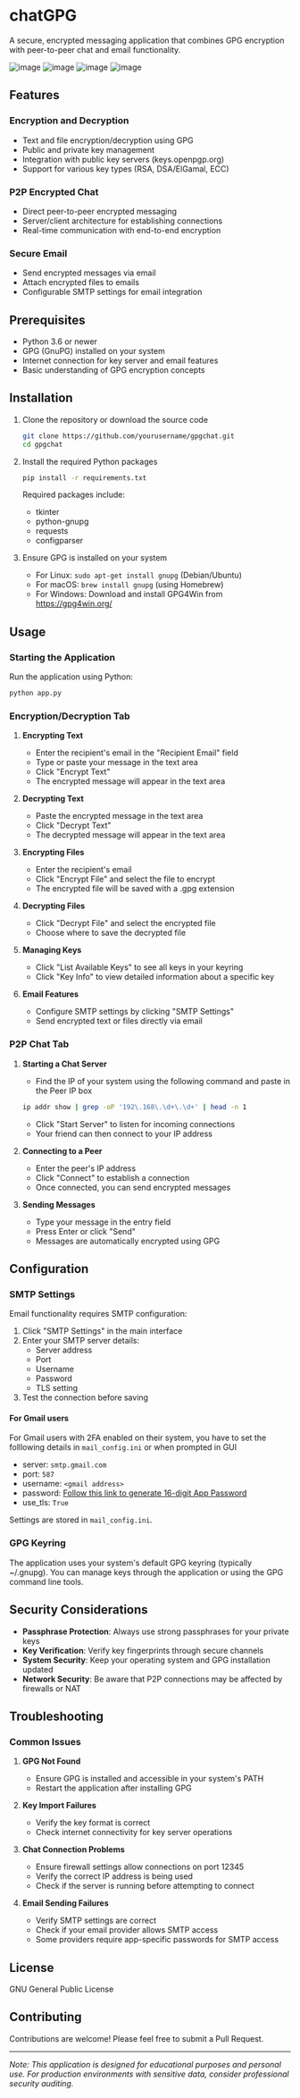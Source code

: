 # chatGPG

A secure, encrypted messaging application that combines GPG encryption with peer-to-peer chat and email functionality.

![image](https://github.com/user-attachments/assets/e7b10841-1308-45dc-8770-e12636ac9000)
![image](https://github.com/user-attachments/assets/4f4ab4dd-fe3e-451b-a7f8-6716d5fd810f)
![image](https://github.com/user-attachments/assets/68a72d6c-7ea4-469c-b634-12a0247a9779)
![image](https://github.com/user-attachments/assets/927c0571-cb57-4cdf-830a-2ba3ff416b58)

## Features

### Encryption and Decryption
- Text and file encryption/decryption using GPG
- Public and private key management
- Integration with public key servers (keys.openpgp.org)
- Support for various key types (RSA, DSA/ElGamal, ECC)

### P2P Encrypted Chat
- Direct peer-to-peer encrypted messaging
- Server/client architecture for establishing connections
- Real-time communication with end-to-end encryption

### Secure Email
- Send encrypted messages via email
- Attach encrypted files to emails
- Configurable SMTP settings for email integration

## Prerequisites

- Python 3.6 or newer
- GPG (GnuPG) installed on your system
- Internet connection for key server and email features
- Basic understanding of GPG encryption concepts

## Installation

1. Clone the repository or download the source code

   ```bash
   git clone https://github.com/yourusername/gpgchat.git
   cd gpgchat
   ```

2. Install the required Python packages

   ```bash
   pip install -r requirements.txt
   ```

   Required packages include:
   - tkinter
   - python-gnupg
   - requests
   - configparser

3. Ensure GPG is installed on your system
   - For Linux: `sudo apt-get install gnupg` (Debian/Ubuntu)
   - For macOS: `brew install gnupg` (using Homebrew)
   - For Windows: Download and install GPG4Win from https://gpg4win.org/

## Usage

### Starting the Application

Run the application using Python:

```bash
python app.py
```

### Encryption/Decryption Tab

1. **Encrypting Text**
   - Enter the recipient's email in the "Recipient Email" field
   - Type or paste your message in the text area
   - Click "Encrypt Text"
   - The encrypted message will appear in the text area

2. **Decrypting Text**
   - Paste the encrypted message in the text area
   - Click "Decrypt Text"
   - The decrypted message will appear in the text area

3. **Encrypting Files**
   - Enter the recipient's email
   - Click "Encrypt File" and select the file to encrypt
   - The encrypted file will be saved with a .gpg extension

4. **Decrypting Files**
   - Click "Decrypt File" and select the encrypted file
   - Choose where to save the decrypted file

5. **Managing Keys**
   - Click "List Available Keys" to see all keys in your keyring
   - Click "Key Info" to view detailed information about a specific key

6. **Email Features**
   - Configure SMTP settings by clicking "SMTP Settings"
   - Send encrypted text or files directly via email

### P2P Chat Tab

1. **Starting a Chat Server**
   - Find the IP of your system using the following command and paste in the Peer IP box

   ```bash
   ip addr show | grep -oP '192\.168\.\d+\.\d+' | head -n 1
   ```

   - Click "Start Server" to listen for incoming connections
   - Your friend can then connect to your IP address

2. **Connecting to a Peer**
   - Enter the peer's IP address
   - Click "Connect" to establish a connection
   - Once connected, you can send encrypted messages

3. **Sending Messages**
   - Type your message in the entry field
   - Press Enter or click "Send"
   - Messages are automatically encrypted using GPG

## Configuration

### SMTP Settings

Email functionality requires SMTP configuration:

1. Click "SMTP Settings" in the main interface
2. Enter your SMTP server details:
   - Server address
   - Port
   - Username
   - Password
   - TLS setting
3. Test the connection before saving

#### For Gmail users

For Gmail users with 2FA enabled on their system, you have to set the folllowing details in `mail_config.ini` or when prompted in GUI
- server: `smtp.gmail.com`
- port: `587`
- username: `<gmail address>`
- password: [Follow this link to generate 16-digit App Password](https://support.google.com/mail/answer/185833?hl=en)
- use_tls: `True`

Settings are stored in `mail_config.ini`.

### GPG Keyring

The application uses your system's default GPG keyring (typically ~/.gnupg). You can manage keys through the application or using the GPG command line tools.

## Security Considerations

- **Passphrase Protection**: Always use strong passphrases for your private keys
- **Key Verification**: Verify key fingerprints through secure channels
- **System Security**: Keep your operating system and GPG installation updated
- **Network Security**: Be aware that P2P connections may be affected by firewalls or NAT

## Troubleshooting

### Common Issues

1. **GPG Not Found**
   - Ensure GPG is installed and accessible in your system's PATH
   - Restart the application after installing GPG

2. **Key Import Failures**
   - Verify the key format is correct
   - Check internet connectivity for key server operations

3. **Chat Connection Problems**
   - Ensure firewall settings allow connections on port 12345
   - Verify the correct IP address is being used
   - Check if the server is running before attempting to connect

4. **Email Sending Failures**
   - Verify SMTP settings are correct
   - Check if your email provider allows SMTP access
   - Some providers require app-specific passwords for SMTP access

## License

GNU General Public License

## Contributing

Contributions are welcome! Please feel free to submit a Pull Request.

---

*Note: This application is designed for educational purposes and personal use. For production environments with sensitive data, consider professional security auditing.*
